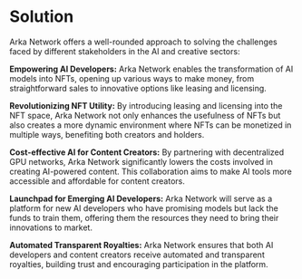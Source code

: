 # Solution

Arka Network offers a well-rounded approach to solving the challenges faced by different stakeholders in the AI and creative sectors:

**Empowering AI Developers:** Arka Network enables the transformation of AI models into NFTs, opening up various ways to make money, from straightforward sales to innovative options like leasing and licensing.

**Revolutionizing NFT Utility:** By introducing leasing and licensing into the NFT space, Arka Network not only enhances the usefulness of NFTs but also creates a more dynamic environment where NFTs can be monetized in multiple ways, benefiting both creators and holders.

**Cost-effective AI for Content Creators:** By partnering with decentralized GPU networks, Arka Network significantly lowers the costs involved in creating AI-powered content. This collaboration aims to make AI tools more accessible and affordable for content creators.

**Launchpad for Emerging AI Developers:** Arka Network will serve as a platform for new AI developers who have promising models but lack the funds to train them, offering them the resources they need to bring their innovations to market.

**Automated Transparent Royalties:** Arka Network ensures that both AI developers and content creators receive automated and transparent royalties, building trust and encouraging participation in the platform.

